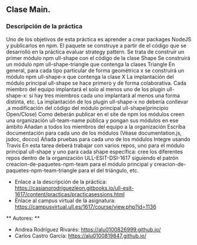 ## Clase Main.

### Descripción de la práctica

Uno de los objetivos de esta práctica es aprender a crear packages NodeJS y publicarlos en npm. El paquete se construye a partir de el código que se desarrolló en la práctica evaluar strategy pattern.
Se trata de construir un primer módulo npm ull-shape con el código de la clase Shape
Se construirá un módulo npm ull-shape-triangle que contenga la clases Triangle
En general, para cada tipo particular de forma geométrica x se construirá un módulo npm ull-shape-x que contenga la clase X
La implantación del módulo principal ull-shape se hace primero y de forma colaborativa.
Cada miembro del equipo implantará el solo al menos uno de los plugin ull-shape-x: si hay tres miembros cada uno implantará al menos una forma distinta, etc.
La implantación de los plugin ull-shape-x no debería conllevar ,a modificación del código del módulo principal ull-shape(principio Open/Close)
Como deberán publicar en el site de npm los módulos creen una organización ull-team-name pública y pongan sus módulos en ese ámbito
Añadan a todos los miembros del equipo a la organización
Escriba documentación para cada uno de los módulos (Véase documentation.js, jsdoc, docco)
Añada pruebas para cada uno de los módulos
Integre usando Travis
En esta tarea deberá trabajar con varios repos, uno para el módulo principal ull-shape y uno para cada shape específica: cree los diferentes repos dentro de la organización ULL-ESIT-DSI-1617 siguiendo el patrón creacion-de-paquetes-npm-team para el módulo principal y creacion-de-paquetes-npm-team-triangle para el del triángulo, etc.

* Enlace a la descripción de la práctica: https://casianorodriguezleon.gitbooks.io/ull-esit-1617/content/practicas/practicasessions.html
* Enlace al campus virtual de la asignatura: https://campusvirtual.ull.es/1617/course/view.php?id=1136

** Autores: **
* Andrea Rodríguez Rivarés: https://alu0100826999.github.io/
* Carlos Castro García:  https://alu0100819847.github.io/